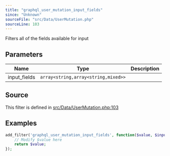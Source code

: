 ```yaml
---
title: "graphql_user_mutation_input_fields"
since: "Unknown"
sourceFile: "src/Data/UserMutation.php"
sourceLine: 103
---
```



Filters all of the fields available for input

## Parameters

| Name | Type | Description |
|------|------|-------------|
| input_fields | `array<string,array<string,mixed>>` |  |




## Source

This filter is defined in [src/Data/UserMutation.php:103](https://github.com/wp-graphql/wp-graphql/blob/develop/src/Data/UserMutation.php#L103)


## Examples

```php
add_filter('graphql_user_mutation_input_fields', function($value, $input_fields) {
    // Modify $value here
    return $value;
});
```